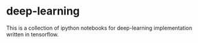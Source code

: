 # deep-learning

This is a collection of ipython notebooks for deep-learning implementation written in tensorflow.
